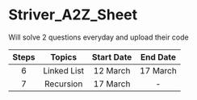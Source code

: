 # Striver_A2Z_Sheet
Will solve 2 questions everyday and upload their code


| Steps |    Topics   | Start Date | End Date |
|:-----:|:-----------:|:----------:|:--------:|
|   6   | Linked List |  12 March  | 17 March |
|   7   | Recursion   |  17 March  |     -    |
